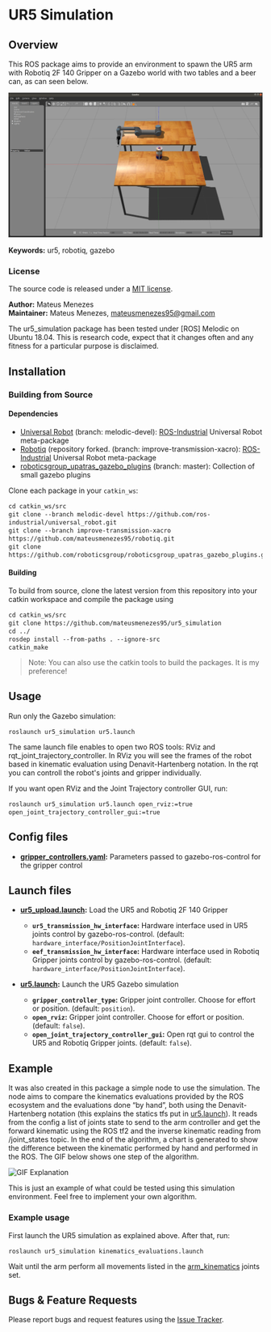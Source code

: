 # UR5 Simulation

## Overview

This ROS package aims to provide an environment to spawn the UR5 arm with Robotiq 2F 140 Gripper on a Gazebo world with two tables and a beer can, as can seen below.

![Example image](doc/gazebo_world.png)

**Keywords:** ur5, robotiq, gazebo

### License

The source code is released under a [MIT license](LICENSE).

**Author:** Mateus Menezes<br />
**Maintainer:** Mateus Menezes, mateusmenezes95@gmail.com

The ur5_simulation package has been tested under [ROS] Melodic on Ubuntu 18.04.
This is research code, expect that it changes often and any fitness for a particular purpose is disclaimed.

## Installation

### Building from Source

#### Dependencies

- [Universal Robot] (branch: melodic-devel): [ROS-Industrial] Universal Robot meta-package
- [Robotiq] (repository forked. (branch: improve-transmission-xacro): [ROS-Industrial] Universal Robot meta-package
- [roboticsgroup_upatras_gazebo_plugins] (branch: master): Collection of small gazebo plugins

Clone each package in your `catkin_ws`:

    cd catkin_ws/src
    git clone --branch melodic-devel https://github.com/ros-industrial/universal_robot.git
    git clone --branch improve-transmission-xacro https://github.com/mateusmenezes95/robotiq.git
    git clone https://github.com/roboticsgroup/roboticsgroup_upatras_gazebo_plugins.git


#### Building

To build from source, clone the latest version from this repository into your catkin workspace and compile the package using

	cd catkin_ws/src
	git clone https://github.com/mateusmenezes95/ur5_simulation
	cd ../
	rosdep install --from-paths . --ignore-src
	catkin_make

> Note: You can also use the catkin tools to build the packages. It is my preference!

<!-- TODO -->
<!-- ### Running in Docker

Docker is a great way to run an application with all dependencies and libraries bundles together. 
Make sure to [install Docker](https://docs.docker.com/get-docker/) first. 

First, spin up a simple container:

	docker run -ti --rm --name ros-container ros:noetic bash
	
This downloads the `ros:noetic` image from the Docker Hub, indicates that it requires an interactive terminal (`-t, -i`), gives it a name (`--name`), removes it after you exit the container (`--rm`) and runs a command (`bash`).

Now, create a catkin workspace, clone the package, build it, done!

	apt-get update && apt-get install -y git
	mkdir -p /ws/src && cd /ws/src
	git clone https://github.com/leggedrobotics/ros_best_practices.git
	cd ..
	rosdep install --from-path src
	catkin_make
	source devel/setup.bash
	roslaunch ros_package_template ros_package_template.launch -->

## Usage

Run only the Gazebo simulation:

	roslaunch ur5_simulation ur5.launch

The same launch file enables to open two ROS tools: RViz and rqt_joint_trajectory_controller. In RViz you will see the frames of the robot based in kinematic evaluation using Denavit-Hartenberg notation. In the rqt you can controll the robot's joints and gripper individually.

If you want open RViz and the Joint Trajectory controller GUI, run:

    roslaunch ur5_simulation ur5.launch open_rviz:=true open_joint_trajectory_controller_gui:=true

## Config files

* **[gripper_controllers.yaml](config/gripper_controllers.yaml):** Parameters passed to gazebo-ros-control for the gripper control

## Launch files

* **[ur5_upload.launch](launch/ur_ur5_upload.launch):** Load the UR5 and Robotiq 2F 140 Gripper

     - **`ur5_transmission_hw_interface`:** Hardware interface used in UR5 joints control by gazebo-ros-control. (default: `hardware_interface/PositionJointInterface`).
     - **`eef_transmission_hw_interface`:** Hardware interface used in Robotiq Gripper joints control by gazebo-ros-control. (default: `hardware_interface/PositionJointInterface`).

* **[ur5.launch](launch/ur5.launch):** Launch the UR5 Gazebo simulation 

     - **`gripper_controller_type`:** Gripper joint controller. Choose for effort or position. (default: `position`).
     - **`open_rviz`:** Gripper joint controller. Choose for effort or position. (default: `false`).
     - **`open_joint_trajectory_controller_gui`:** Open rqt gui to control the UR5 and Robotiq Gripper joints. (default: `false`).

## Example

It was also created in this package a simple node to use the simulation. The node aims to compare the kinematics evaluations provided by the ROS ecosystem and the evaluations done “by hand”, both using the Denavit-Hartenberg notation (this explains the statics tfs put in [ur5.launch](launch/ur5.launch)). It reads from the config a list of joints state to send to the arm controller and get the forward kinematic using the ROS tf2 and the inverse kinematic reading from /joint_states topic. In the end of the algorithm, a chart is generated to show the difference between the kinematic performed by hand and performed in the ROS. The GIF below shows one step of the algorithm.

![GIF Explanation](doc/example_node.gif)

This is just an example of what could be tested using this simulation environment. Feel free to implement your own algorithm.

### Example usage

First launch the UR5 simulation as explained above. After that, run:

    roslaunch ur5_simulation kinematics_evaluations.launch

Wait until the arm perform all movements listed in the [arm_kinematics](config/arm_kinematics.yaml) joints set.

## Bugs & Feature Requests

Please report bugs and request features using the [Issue Tracker](https://github.com/mateusmenezes95/ur5_simulation/issues).

[ROS-Industrial]: http://wiki.ros.org/Industrial
[Universal Robot]: https://github.com/ros-industrial/universal_robot/tree/melodic-devel
[Robotiq]: https://github.com/mateusmenezes95/robotiq
[roboticsgroup_upatras_gazebo_plugins]: https://github.com/roboticsgroup/roboticsgroup_upatras_gazebo_plugins#roboticsgroup_upatras_gazebo_plugins
